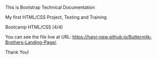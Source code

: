 This is Bootstrap Technical Documentation

My first HTML/CSS Project, Testing and Training

Bootcamp HTML/CSS (4/4)

You can see the file live at URL:
https://haiyi-new.github.io/Buttermilk-Brothers-Landing-Page/.

Thank You!
